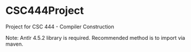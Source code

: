 # CSC444Project
Project for CSC 444 - Compiler Construction

Note: Antlr 4.5.2 library is required. Recommended method is to import via maven.
